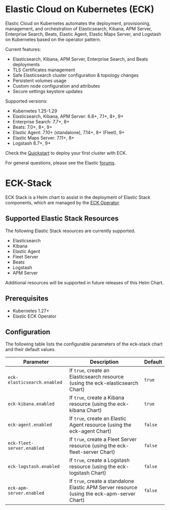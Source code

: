 # Elastic Cloud on Kubernetes (ECK)

Elastic Cloud on Kubernetes automates the deployment, provisioning, management, and orchestration of Elasticsearch, Kibana, APM Server, Enterprise Search, Beats, Elastic Agent, Elastic Maps Server, and Logstash on Kubernetes based on the operator pattern.

Current features:

*  Elasticsearch, Kibana, APM Server, Enterprise Search, and Beats deployments
*  TLS Certificates management
*  Safe Elasticsearch cluster configuration & topology changes
*  Persistent volumes usage
*  Custom node configuration and attributes
*  Secure settings keystore updates

Supported versions:

*  Kubernetes 1.25-1.29
*  Elasticsearch, Kibana, APM Server: 6.8+, 7.1+, 8+, 9+
*  Enterprise Search: 7.7+, 8+
*  Beats: 7.0+, 8+, 9+
*  Elastic Agent: 7.10+ (standalone), 7.14+, 8+ (Fleet), 9+
*  Elastic Maps Server: 7.11+, 8+
*  Logstash 8.7+, 9+

Check the [Quickstart](https://www.elastic.co/guide/en/cloud-on-k8s/current/k8s-quickstart.html) to deploy your first cluster with ECK.

For general questions, please see the Elastic [forums](https://discuss.elastic.co/c/eck).

# ECK-Stack

ECK Stack is a Helm chart to assist in the deployment of Elastic Stack components, which are
managed by the [ECK Operator](https://www.elastic.co/guide/en/cloud-on-k8s/current/index.html)

## Supported Elastic Stack Resources

The following Elastic Stack resources are currently supported. 

- Elasticsearch
- Kibana
- Elastic Agent
- Fleet Server
- Beats
- Logstash
- APM Server

Additional resources will be supported in future releases of this Helm Chart.

## Prerequisites

- Kubernetes 1.27+
- Elastic ECK Operator

## Configuration

The following table lists the configurable parameters of the eck-stack chart and their default values.

| Parameter | Description | Default |
| --------- | ----------- | ------- |
| `eck-elasticsearch.enabled` | If `true`, create an Elasticsearch resource (using the eck-elasticsearch Chart) | `true` |
| `eck-kibana.enabled` | If `true`, create a Kibana resource (using the eck-kibana Chart) | `true` |
| `eck-agent.enabled` | If `true`, create an Elastic Agent resource (using the eck-agent Chart) | `false` |
| `eck-fleet-server.enabled` | If `true`, create a Fleet Server resource (using the eck-fleet-server Chart) | `false` |
| `eck-logstash.enabled` | If `true`, create a Logstash resource (using the eck-logstash Chart) | `false` |
| `eck-apm-server.enabled` | If `true`, create a standalone Elastic APM Server resource (using the eck-apm-server Chart) | `false` |
